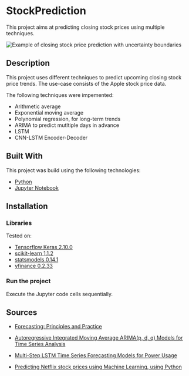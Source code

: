 # StockPrediction

This project aims at predicting closing stock prices using multiple techniques.

![Example of closing stock price prediction with uncertainty boundaries](https://github.com/AmL-Dev/StockPrediction/assets/61467804/11647b33-3031-4d73-912c-553e6e1c9b28)

## Description

This project uses different techniques to predict upcoming closing stock price trends. The use-case consists of the Apple stock price data.

The following techniques were impemented:

- Arithmetic average
- Exponential moving average
- Polynomial regression, for long-term trends
- ARIMA to predict mutltiple days in advance
- LSTM
- CNN-LSTM Encoder-Decoder

## Built With

This project was build using the following technologies:

- [Python](https://www.python.org/)
- [Jupyter Notebook](https://jupyter.org/)

## Installation

### Libraries

Tested on:

- [Tensorflow Keras 2.10.0](https://www.tensorflow.org/guide/keras?hl=fr)
- [scikit-learn 1.1.2](https://scikit-learn.org/stable/)
- [statsmodels 0.14.1](https://www.statsmodels.org/stable/index.html)
- [yfinance 0.2.33](https://pypi.org/project/yfinance/)

### Run the project

Execute the Jupyter code cells sequentially.

## Sources

- [Forecasting: Principles and Practice](https://otexts.com/fpp2/arima.html)

- [Autoregressive Integrated Moving Average ARIMA(p, d, q) Models for Time Series Analysis](https://www.quantstart.com/articles/Autoregressive-Integrated-Moving-Average-ARIMA-p-d-q-Models-for-Time-Series-Analysis/)

- [Multi-Step LSTM Time Series Forecasting Models for Power Usage](https://machinelearningmastery.com/how-to-develop-lstm-models-for-multi-step-time-series-forecasting-of-household-power-consumption/)

- [Predicting Netflix stock prices using Machine Learning, using Python](https://medium.com/geekculture/predicting-netflix-stock-prices-using-machine-learning-using-python-d7ca73ae7d4e)
